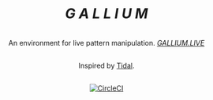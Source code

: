 <h1 align="center"><i>G A L L I U M</i></h1>

![](data:image/gif;base64,R0lGODlhAQABAAAAACH5BAEKAAEALAAAAAABAAEAAAICTAEAOw==)

<p align="center">An environment for live pattern manipulation. <i><a href="http://gallium.live">GALLIUM.LIVE</a></i></p>


![](data:image/gif;base64,R0lGODlhAQABAAAAACH5BAEKAAEALAAAAAABAAEAAAICTAEAOw==)


<p align="center">
  Inspired by <a href="https://tidalcycles.org/">Tidal</a>.
</p>

![](data:image/gif;base64,R0lGODlhAQABAAAAACH5BAEKAAEALAAAAAABAAEAAAICTAEAOw==)

<p align="center">
<a href="https://circleci.com/gh/sleexyz/gallium">
  <img alt="CircleCI" src="https://circleci.com/gh/sleexyz/gallium.svg?style=svg"></img>
</a>
</p>
